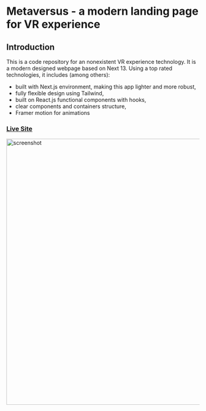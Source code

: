 # Metaversus - a modern landing page for VR experience

## Introduction
This is a code repository for an nonexistent VR experience technology. 
It is a modern designed webpage based on Next 13. Using a top rated technologies, it includes (among others): 
- built with Next.js environment, making this app lighter and more robust,
- fully flexible design using Tailwind,
- built on React.js functional components with hooks, 
- clear components and containers structure,
- Framer motion for animations



### [Live Site](https://metaversus.maciejpastuszak.pl/)
<img width="1440" height="693" alt="screenshot" src="https://github.com/user-attachments/assets/58650815-5572-47dd-b677-72a1aa24005f" />

